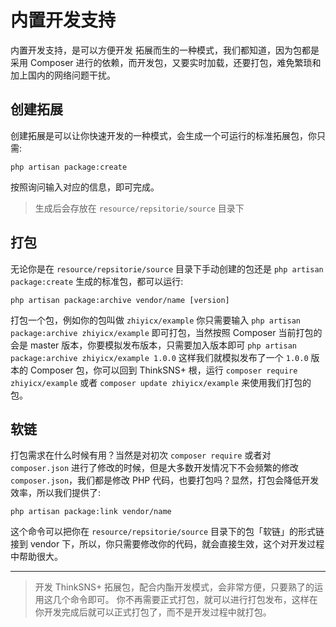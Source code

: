 # 内置开发支持

内置开发支持，是可以方便开发 拓展而生的一种模式，我们都知道，因为包都是采用 Composer 进行的依赖，而开发包，又要实时加载，还要打包，难免繁琐和加上国内的网络问题干扰。

## 创建拓展

创建拓展是可以让你快速开发的一种模式，会生成一个可运行的标准拓展包，你只需:

```shell
php artisan package:create
```

按照询问输入对应的信息，即可完成。

> 生成后会存放在 `resource/repsitorie/source` 目录下

## 打包

无论你是在 `resource/repsitorie/source` 目录下手动创建的包还是 `php artisan package:create` 生成的标准包，都可以运行:

```shell
php artisan package:archive vendor/name [version]
```

打包一个包，例如你的包叫做 `zhiyicx/example` 你只需要输入 `php artisan package:archive zhiyicx/example` 即可打包，当然按照 Composer 当前打包的会是 master 版本，你要模拟发布版本，只需要加入版本即可 `php artisan package:archive zhiyicx/example 1.0.0` 这样我们就模拟发布了一个 `1.0.0` 版本的 Composer 包，你可以回到 ThinkSNS+ 根，运行 `composer require zhiyicx/example` 或者 `composer update zhiyicx/example` 来使用我们打包的包。

## 软链

打包需求在什么时候有用？当然是对初次 `composer require` 或者对 `composer.json` 进行了修改的时候，但是大多数开发情况下不会频繁的修改 `composer.json`，我们都是修改 PHP 代码，也要打包吗？显然，打包会降低开发效率，所以我们提供了:

```shell
php artisan package:link vendor/name
```

这个命令可以把你在 `resource/repsitorie/source` 目录下的包「软链」的形式链接到 vendor 下，所以，你只需要修改你的代码，就会直接生效，这个对开发过程中帮助很大。

------------------

> 开发 ThinkSNS+ 拓展包，配合内酯开发模式，会非常方便，只要熟了的运用这几个命令即可。
> 你不再需要正式打包，就可以进行打包发布，这样在你开发完成后就可以正式打包了，而不是开发过程中就打包。
